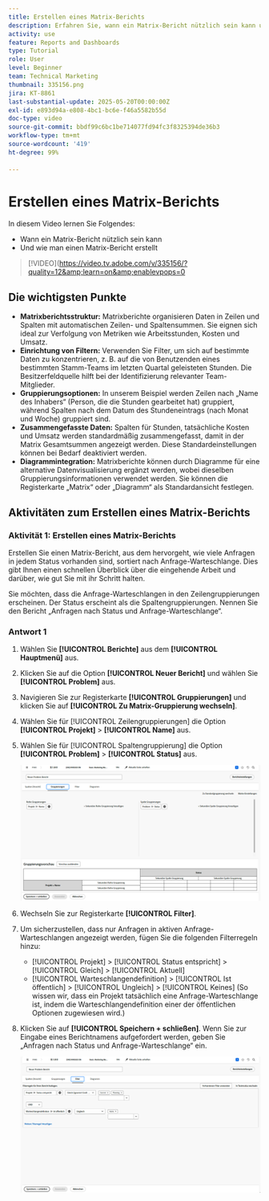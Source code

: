 ```yaml
---
title: Erstellen eines Matrix-Berichts
description: Erfahren Sie, wann ein Matrix-Bericht nützlich sein kann und wie Sie einen Matrix-Bericht in Workfront erstellen.
activity: use
feature: Reports and Dashboards
type: Tutorial
role: User
level: Beginner
team: Technical Marketing
thumbnail: 335156.png
jira: KT-8861
last-substantial-update: 2025-05-20T00:00:00Z
exl-id: e893d94a-e808-4bc1-bc6e-f46a5582b55d
doc-type: video
source-git-commit: bbdf99c6bc1be714077fd94fc3f8325394de36b3
workflow-type: tm+mt
source-wordcount: '419'
ht-degree: 99%

---
```


# Erstellen eines Matrix-Berichts

In diesem Video lernen Sie Folgendes:

* Wann ein Matrix-Bericht nützlich sein kann
* Und wie man einen Matrix-Bericht erstellt

>[!VIDEO](https://video.tv.adobe.com/v/335156/?quality=12&amp;learn=on&amp;enablevpops=0

## Die wichtigsten Punkte

* **Matrixberichtsstruktur:** Matrixberichte organisieren Daten in Zeilen und Spalten mit automatischen Zeilen- und Spaltensummen. Sie eignen sich ideal zur Verfolgung von Metriken wie Arbeitsstunden, Kosten und Umsatz. 
* **Einrichtung von Filtern:** Verwenden Sie Filter, um sich auf bestimmte Daten zu konzentrieren, z. B. auf die von Benutzenden eines bestimmten Stamm-Teams im letzten Quartal geleisteten Stunden. Die Besitzerfeldquelle hilft bei der Identifizierung relevanter Team-Mitglieder. 
* **Gruppierungsoptionen:** In unserem Beispiel werden Zeilen nach „Name des Inhabers“ (Person, die die Stunden gearbeitet hat) gruppiert, während Spalten nach dem Datum des Stundeneintrags (nach Monat und Woche) gruppiert sind. 
* **Zusammengefasste Daten:** Spalten für Stunden, tatsächliche Kosten und Umsatz werden standardmäßig zusammengefasst, damit in der Matrix Gesamtsummen angezeigt werden. Diese Standardeinstellungen können bei Bedarf deaktiviert werden. 
* **Diagrammintegration:** Matrixberichte können durch Diagramme für eine alternative Datenvisualisierung ergänzt werden, wobei dieselben Gruppierungsinformationen verwendet werden. Sie können die Registerkarte „Matrix“ oder „Diagramm“ als Standardansicht festlegen. 

## Aktivitäten zum Erstellen eines Matrix-Berichts

### Aktivität 1: Erstellen eines Matrix-Berichts

Erstellen Sie einen Matrix-Bericht, aus dem hervorgeht, wie viele Anfragen in jedem Status vorhanden sind, sortiert nach Anfrage-Warteschlange. Dies gibt Ihnen einen schnellen Überblick über die eingehende Arbeit und darüber, wie gut Sie mit ihr Schritt halten.

Sie möchten, dass die Anfrage-Warteschlangen in den Zeilengruppierungen erscheinen. Der Status erscheint als die Spaltengruppierungen. Nennen Sie den Bericht „Anfragen nach Status und Anfrage-Warteschlange“.

### Antwort 1

1. Wählen Sie **[!UICONTROL Berichte]** aus dem **[!UICONTROL Hauptmenü]** aus.
1. Klicken Sie auf die Option **[!UICONTROL Neuer Bericht]** und wählen Sie **[!UICONTROL Problem]** aus.
1. Navigieren Sie zur Registerkarte **[!UICONTROL Gruppierungen]** und klicken Sie auf **[!UICONTROL Zu Matrix-Gruppierung wechseln]**.
1. Wählen Sie für [!UICONTROL Zeilengruppierungen] die Option **[!UICONTROL Projekt]** > **[!UICONTROL Name]** aus.
1. Wählen Sie für [!UICONTROL Spaltengruppierung] die Option **[!UICONTROL Problem]** > **[!UICONTROL Status]** aus.

   ![Ein Screenshot des Bildschirms zur Erstellung einer neuen Problembericht-Gruppierung](assets/matrix-report-groupings.png)

1. Wechseln Sie zur Registerkarte **[!UICONTROL Filter]**.
1. Um sicherzustellen, dass nur Anfragen in aktiven Anfrage-Warteschlangen angezeigt werden, fügen Sie die folgenden Filterregeln hinzu:

   * [!UICONTROL Projekt] > [!UICONTROL Status entspricht] > [!UICONTROL Gleich] > [!UICONTROL Aktuell]
   * [!UICONTROL Warteschlangendefinition] > [!UICONTROL Ist öffentlich] > [!UICONTROL Ungleich] > [!UICONTROL Keines] (So wissen wir, dass ein Projekt tatsächlich eine Anfrage-Warteschlange ist, indem die Warteschlangendefinition einer der öffentlichen Optionen zugewiesen wird.)

1. Klicken Sie auf **[!UICONTROL Speichern + schließen]**. Wenn Sie zur Eingabe eines Berichtnamens aufgefordert werden, geben Sie „Anfragen nach Status und Anfrage-Warteschlange“ ein.

   ![Ein Screenshot des Bildschirms zur Erstellung eines neuen Problembericht-Filters](assets/matrix-report-filters.png)
